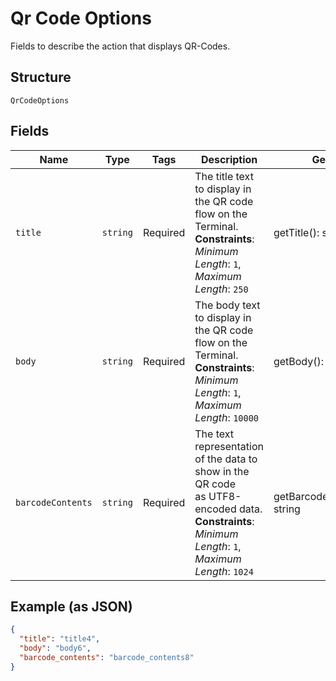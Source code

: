 
# Qr Code Options

Fields to describe the action that displays QR-Codes.

## Structure

`QrCodeOptions`

## Fields

| Name | Type | Tags | Description | Getter | Setter |
|  --- | --- | --- | --- | --- | --- |
| `title` | `string` | Required | The title text to display in the QR code flow on the Terminal.<br>**Constraints**: *Minimum Length*: `1`, *Maximum Length*: `250` | getTitle(): string | setTitle(string title): void |
| `body` | `string` | Required | The body text to display in the QR code flow on the Terminal.<br>**Constraints**: *Minimum Length*: `1`, *Maximum Length*: `10000` | getBody(): string | setBody(string body): void |
| `barcodeContents` | `string` | Required | The text representation of the data to show in the QR code<br>as UTF8-encoded data.<br>**Constraints**: *Minimum Length*: `1`, *Maximum Length*: `1024` | getBarcodeContents(): string | setBarcodeContents(string barcodeContents): void |

## Example (as JSON)

```json
{
  "title": "title4",
  "body": "body6",
  "barcode_contents": "barcode_contents8"
}
```

